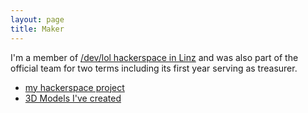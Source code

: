 ```yaml
---
layout: page
title: Maker
---
```


I'm a member of [/dev/lol hackerspace in Linz](https://devlol.org) and was also part of the official team for two terms including its first year serving as treasurer.

* [my hackerspace project](https://devlol.org/wiki/TomK32)
* [3D Models I've created](http://www.thingiverse.com/TomK32)
